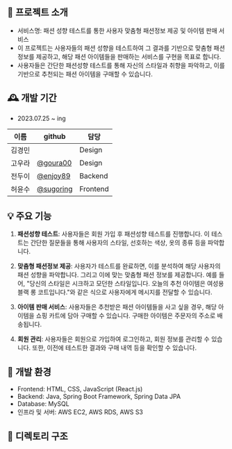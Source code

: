 ## 📕 프로젝트 소개

- 서비스명: 패션 성향 테스트를 통한 사용자 맞춤형 패션정보 제공 및 아이템 판매 서비스 <br>
- 이 프로젝트는 사용자들의 패션 성향을 테스트하여 그 결과를 기반으로 맞춤형 패션 정보를 제공하고, 해당 패션 아이템들을 판매하는 서비스를 구현을 목표로 합니다.
- 사용자들은 간단한 패션성향 테스트를 통해 자신의 스타일과 취향을 파악하고, 이를 기반으로 추천되는 패션 아이템을 구매할 수 있습니다.

## 🕰️ 개발 기간

- 2023.07.25 ~ ing

|이름|github|담당|
|------|---|---|
|김경민||Design|
|고우라|[@goura00](https://github.com/goura007)|Design|
|전두이|[@enjoy89](https://github.com/enjoy89)|Backend|
|허윤수|[@sugoring](https://github.com/sugoring)|Frontend|


## 💡 주요 기능

1. **패션성향 테스트**: 사용자들은 회원 가입 후 패션성향 테스트를 진행합니다. 이 테스트는 간단한 질문들을 통해 사용자의 스타일, 선호하는 색상, 옷의 종류 등을 파악합니다.

2. **맞춤형 패션정보 제공**: 사용자가 테스트를 완료하면, 이를 분석하여 해당 사용자의 패션 성향을 파악합니다. 그리고 이에 맞는 맞춤형 패션 정보를 제공합니다. 예를 들어, "당신의 스타일은 시크하고 모던한 스타일입니다. 오늘의 추천 아이템은 여성용 블랙 롱 코트입니다."와 같은 식으로 사용자에게 메시지를 전달할 수 있습니다.

3. **아이템 판매 서비스**: 사용자들은 추천받은 패션 아이템들을 사고 싶을 경우, 해당 아이템을 쇼핑 카트에 담아 구매할 수 있습니다. 구매한 아이템은 주문자의 주소로 배송됩니다.

4. **회원 관리**: 사용자들은 회원으로 가입하여 로그인하고, 회원 정보를 관리할 수 있습니다. 또한, 이전에 테스트한 결과와 구매 내역 등을 확인할 수 있습니다.

## 🔨 개발 환경

- Frontend: HTML, CSS, JavaScript (React.js)
- Backend: Java, Spring Boot Framework, Spring Data JPA
- Database: MySQL
- 인프라 및 서버: AWS EC2, AWS RDS, AWS S3
  
## 📂 디렉토리 구조
